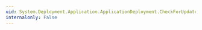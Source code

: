 ```yaml
---
uid: System.Deployment.Application.ApplicationDeployment.CheckForUpdate
internalonly: False
---
```

